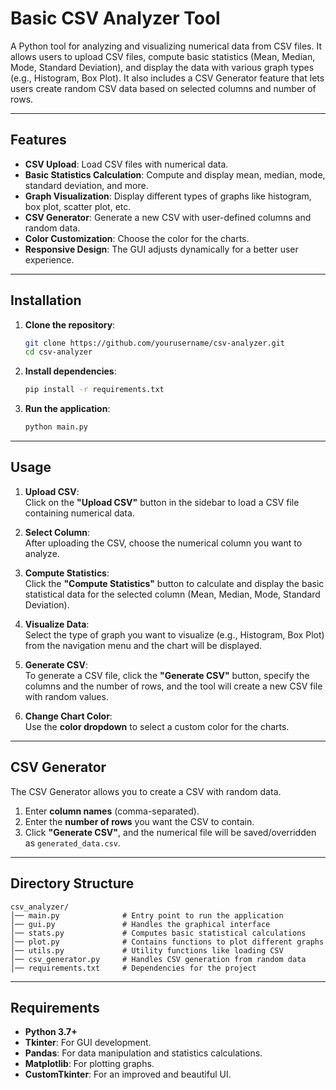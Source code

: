 # **Basic CSV Analyzer Tool**

A Python tool for analyzing and visualizing numerical data from CSV files. It allows users to upload CSV files, compute basic statistics (Mean, Median, Mode, Standard Deviation), and display the data with various graph types (e.g., Histogram, Box Plot). It also includes a CSV Generator feature that lets users create random CSV data based on selected columns and number of rows.

---

## **Features**

- **CSV Upload**: Load CSV files with numerical data.
- **Basic Statistics Calculation**: Compute and display mean, median, mode, standard deviation, and more.
- **Graph Visualization**: Display different types of graphs like histogram, box plot, scatter plot, etc.
- **CSV Generator**: Generate a new CSV with user-defined columns and random data.
- **Color Customization**: Choose the color for the charts.
- **Responsive Design**: The GUI adjusts dynamically for a better user experience.

---

## **Installation**

1. **Clone the repository**:
    ```bash
    git clone https://github.com/yourusername/csv-analyzer.git
    cd csv-analyzer
    ```

2. **Install dependencies**:
    ```bash
    pip install -r requirements.txt
    ```

3. **Run the application**:
    ```bash
    python main.py
    ```

---

## **Usage**

1. **Upload CSV**:  
   Click on the **"Upload CSV"** button in the sidebar to load a CSV file containing numerical data.
   
2. **Select Column**:  
   After uploading the CSV, choose the numerical column you want to analyze.

3. **Compute Statistics**:  
   Click the **"Compute Statistics"** button to calculate and display the basic statistical data for the selected column (Mean, Median, Mode, Standard Deviation).

4. **Visualize Data**:  
   Select the type of graph you want to visualize (e.g., Histogram, Box Plot) from the navigation menu and the chart will be displayed.

5. **Generate CSV**:  
   To generate a CSV file, click the **"Generate CSV"** button, specify the columns and the number of rows, and the tool will create a new CSV file with random values.

6. **Change Chart Color**:  
   Use the **color dropdown** to select a custom color for the charts.

---

## **CSV Generator**

The CSV Generator allows you to create a CSV with random data. 

1. Enter **column names** (comma-separated).
2. Enter the **number of rows** you want the CSV to contain.
3. Click **"Generate CSV"**, and the numerical file will be saved/overridden as `generated_data.csv`.

---

## **Directory Structure**

```
csv_analyzer/
│── main.py              # Entry point to run the application
│── gui.py               # Handles the graphical interface
│── stats.py             # Computes basic statistical calculations
│── plot.py              # Contains functions to plot different graphs
│── utils.py             # Utility functions like loading CSV
│── csv_generator.py     # Handles CSV generation from random data
│── requirements.txt     # Dependencies for the project
```

---

## **Requirements**

- **Python 3.7+**
- **Tkinter**: For GUI development.
- **Pandas**: For data manipulation and statistics calculations.
- **Matplotlib**: For plotting graphs.
- **CustomTkinter**: For an improved and beautiful UI.
